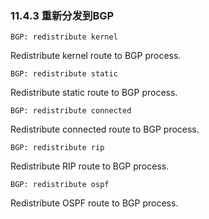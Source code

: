 ### 11.4.3 重新分发到BGP

```shell
BGP: redistribute kernel
```

Redistribute kernel route to BGP process.

```shell
BGP: redistribute static
```

Redistribute static route to BGP process.

```shell
BGP: redistribute connected
```

Redistribute connected route to BGP process.

```shell
BGP: redistribute rip
```

Redistribute RIP route to BGP process.

```shell
BGP: redistribute ospf
```

Redistribute OSPF route to BGP process.